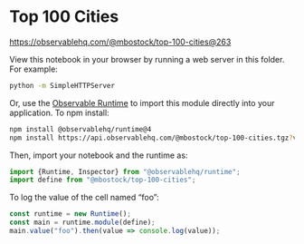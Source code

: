 # Top 100 Cities

https://observablehq.com/@mbostock/top-100-cities@263

View this notebook in your browser by running a web server in this folder. For
example:

~~~sh
python -m SimpleHTTPServer
~~~

Or, use the [Observable Runtime](https://github.com/observablehq/runtime) to
import this module directly into your application. To npm install:

~~~sh
npm install @observablehq/runtime@4
npm install https://api.observablehq.com/@mbostock/top-100-cities.tgz?v=3
~~~

Then, import your notebook and the runtime as:

~~~js
import {Runtime, Inspector} from "@observablehq/runtime";
import define from "@mbostock/top-100-cities";
~~~

To log the value of the cell named “foo”:

~~~js
const runtime = new Runtime();
const main = runtime.module(define);
main.value("foo").then(value => console.log(value));
~~~
